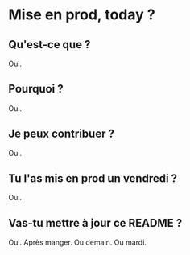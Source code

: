 # Mise en prod, today ?

## Qu'est-ce que ?

Oui.

## Pourquoi ?

Oui.

## Je peux contribuer ? 

Oui.

## Tu l'as mis en prod un vendredi ?

Oui.


## Vas-tu mettre à jour ce README ?

Oui.
Après manger. Ou demain. Ou mardi.
